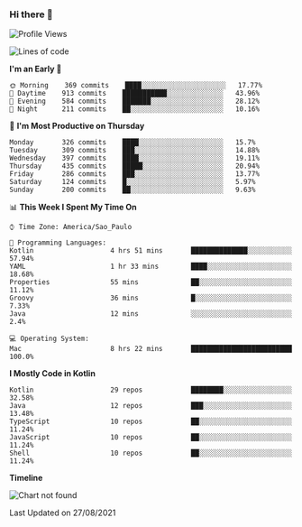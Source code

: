 ### Hi there 👋

<!--
**fernandonogueira/fernandonogueira** is a ✨ _special_ ✨ repository because its `README.md` (this file) appears on your GitHub profile.

Here are some ideas to get you started:

- 🔭 I’m currently working on ...
- 🌱 I’m currently learning ...
- 👯 I’m looking to collaborate on ...
- 🤔 I’m looking for help with ...
- 💬 Ask me about ...
- 📫 How to reach me: ...
- 😄 Pronouns: ...
- ⚡ Fun fact: ...
-->

<!--START_SECTION:waka-->
![Profile Views](http://img.shields.io/badge/Profile%20Views-1-blue)

![Lines of code](https://img.shields.io/badge/From%20Hello%20World%20I%27ve%20Written-464933%20lines%20of%20code-blue)

**I'm an Early 🐤** 

```text
🌞 Morning    369 commits    ████░░░░░░░░░░░░░░░░░░░░░   17.77% 
🌆 Daytime    913 commits    ███████████░░░░░░░░░░░░░░   43.96% 
🌃 Evening    584 commits    ███████░░░░░░░░░░░░░░░░░░   28.12% 
🌙 Night      211 commits    ██░░░░░░░░░░░░░░░░░░░░░░░   10.16%

```
📅 **I'm Most Productive on Thursday** 

```text
Monday       326 commits    ████░░░░░░░░░░░░░░░░░░░░░   15.7% 
Tuesday      309 commits    ███░░░░░░░░░░░░░░░░░░░░░░   14.88% 
Wednesday    397 commits    ████░░░░░░░░░░░░░░░░░░░░░   19.11% 
Thursday     435 commits    █████░░░░░░░░░░░░░░░░░░░░   20.94% 
Friday       286 commits    ███░░░░░░░░░░░░░░░░░░░░░░   13.77% 
Saturday     124 commits    █░░░░░░░░░░░░░░░░░░░░░░░░   5.97% 
Sunday       200 commits    ██░░░░░░░░░░░░░░░░░░░░░░░   9.63%

```


📊 **This Week I Spent My Time On** 

```text
⌚︎ Time Zone: America/Sao_Paulo

💬 Programming Languages: 
Kotlin                   4 hrs 51 mins       ██████████████░░░░░░░░░░░   57.94% 
YAML                     1 hr 33 mins        ████░░░░░░░░░░░░░░░░░░░░░   18.68% 
Properties               55 mins             ██░░░░░░░░░░░░░░░░░░░░░░░   11.12% 
Groovy                   36 mins             █░░░░░░░░░░░░░░░░░░░░░░░░   7.33% 
Java                     12 mins             ░░░░░░░░░░░░░░░░░░░░░░░░░   2.4%

💻 Operating System: 
Mac                      8 hrs 22 mins       █████████████████████████   100.0%

```

**I Mostly Code in Kotlin** 

```text
Kotlin                   29 repos            ████████░░░░░░░░░░░░░░░░░   32.58% 
Java                     12 repos            ███░░░░░░░░░░░░░░░░░░░░░░   13.48% 
TypeScript               10 repos            ██░░░░░░░░░░░░░░░░░░░░░░░   11.24% 
JavaScript               10 repos            ██░░░░░░░░░░░░░░░░░░░░░░░   11.24% 
Shell                    10 repos            ██░░░░░░░░░░░░░░░░░░░░░░░   11.24%

```


**Timeline**

![Chart not found](https://raw.githubusercontent.com/fernandonogueira/fernandonogueira/master/charts/bar_graph.png) 


 Last Updated on 27/08/2021
<!--END_SECTION:waka-->
